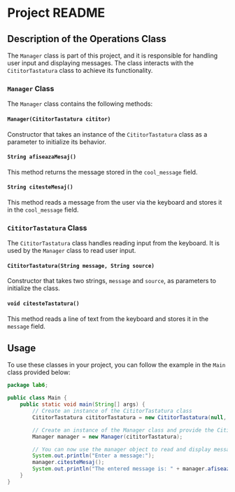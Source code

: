 # Project README

## Description of the Operations Class

The `Manager` class is part of this project, and it is responsible for handling user input and displaying messages. The class interacts with the `CititorTastatura` class to achieve its functionality.

### `Manager` Class

The `Manager` class contains the following methods:

#### `Manager(CititorTastatura cititor)`

Constructor that takes an instance of the `CititorTastatura` class as a parameter to initialize its behavior.

#### `String afiseazaMesaj()`

This method returns the message stored in the `cool_message` field.

#### `String citesteMesaj()`

This method reads a message from the user via the keyboard and stores it in the `cool_message` field.

### `CititorTastatura` Class

The `CititorTastatura` class handles reading input from the keyboard. It is used by the `Manager` class to read user input.

#### `CititorTastatura(String message, String source)`

Constructor that takes two strings, `message` and `source`, as parameters to initialize the class.

#### `void citesteTastatura()`

This method reads a line of text from the keyboard and stores it in the `message` field.

## Usage

To use these classes in your project, you can follow the example in the `Main` class provided below:

```java
package lab6;

public class Main {
    public static void main(String[] args) {
        // Create an instance of the CititorTastatura class
        CititorTastatura cititorTastatura = new CititorTastatura(null, null);

        // Create an instance of the Manager class and provide the CititorTastatura instance as a parameter
        Manager manager = new Manager(cititorTastatura);

        // You can now use the manager object to read and display messages
        System.out.println("Enter a message:");
        manager.citesteMesaj();
        System.out.println("The entered message is: " + manager.afiseazaMesaj());
    }
}
